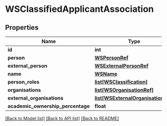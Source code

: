 # WSClassifiedApplicantAssociation

## Properties
Name | Type | Description | Notes
------------ | ------------- | ------------- | -------------
**id** | **int** |  | [optional] 
**person** | [**WSPersonRef**](WSPersonRef.md) |  | [optional] 
**external_person** | [**WSExternalPersonRef**](WSExternalPersonRef.md) |  | [optional] 
**name** | [**WSName**](WSName.md) |  | [optional] 
**person_roles** | [**list[WSClassification]**](WSClassification.md) |  | [optional] 
**organisations** | [**list[WSOrganisationRef]**](WSOrganisationRef.md) |  | [optional] 
**external_organisations** | [**list[WSExternalOrganisationRef]**](WSExternalOrganisationRef.md) |  | [optional] 
**academic_ownership_percentage** | **float** |  | [optional] 

[[Back to Model list]](../README.md#documentation-for-models) [[Back to API list]](../README.md#documentation-for-api-endpoints) [[Back to README]](../README.md)


